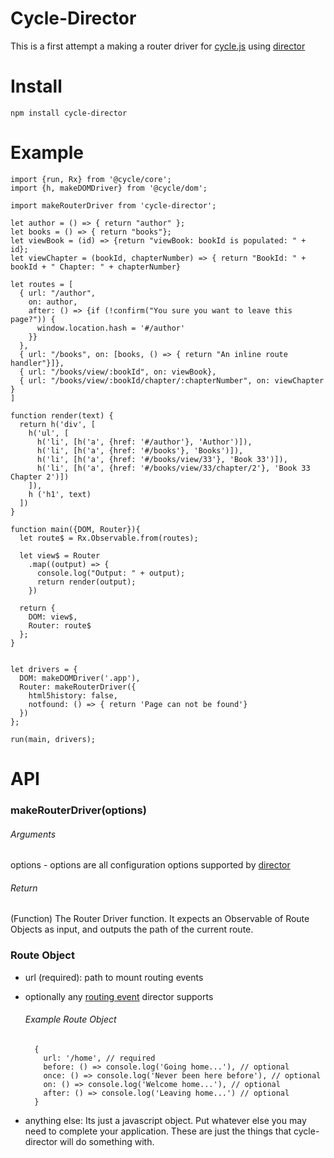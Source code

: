 # Cycle-Director

This is a first attempt a making a router driver for [cycle.js](http://cycle.js.org) using [director](https://github.com/flatiron/director)

# Install

```
npm install cycle-director
```

# Example

```
import {run, Rx} from '@cycle/core';
import {h, makeDOMDriver} from '@cycle/dom';

import makeRouterDriver from 'cycle-director';

let author = () => { return "author" };
let books = () => { return "books"};
let viewBook = (id) => {return "viewBook: bookId is populated: " + id};
let viewChapter = (bookId, chapterNumber) => { return "BookId: " + bookId + " Chapter: " + chapterNumber} 

let routes = [
  { url: "/author",  
    on: author,
    after: () => {if (!confirm("You sure you want to leave this page?")) {
      window.location.hash = '#/author'
    }}
  },
  { url: "/books", on: [books, () => { return "An inline route handler"}]},
  { url: "/books/view/:bookId", on: viewBook},
  { url: "/books/view/:bookId/chapter/:chapterNumber", on: viewChapter }
]

function render(text) {
  return h('div', [
    h('ul', [
      h('li', [h('a', {href: '#/author'}, 'Author')]),
      h('li', [h('a', {href: '#/books'}, 'Books')]),
      h('li', [h('a', {href: '#/books/view/33'}, 'Book 33')]),
      h('li', [h('a', {href: '#/books/view/33/chapter/2'}, 'Book 33 Chapter 2')])
    ]),
    h ('h1', text)
  ])
}

function main({DOM, Router}){
  let route$ = Rx.Observable.from(routes);

  let view$ = Router
    .map((output) => {
      console.log("Output: " + output);
      return render(output);
    })

  return {
    DOM: view$,
    Router: route$
  };
}


let drivers = {
  DOM: makeDOMDriver('.app'),
  Router: makeRouterDriver({
    html5history: false,
    notfound: () => { return 'Page can not be found'}
  })
};

run(main, drivers);
```
# API

### makeRouterDriver(options)

###### Arguments
  options - options are all configuration options supported by [director](https://github.com/flatiron/director#routing-events)

###### Return
(Function) The Router Driver function. It expects an Observable of Route Objects as input, and outputs the path of the current route.

### Route Object

- url (required): path to mount routing events

- optionally any [routing event](https://github.com/flatiron/director#configuration) director supports

  ###### Example Route Object
  ```
    {
      url: '/home', // required
      before: () => console.log('Going home...'), // optional
      once: () => console.log('Never been here before'), // optional
      on: () => console.log('Welcome home...'), // optional
      after: () => console.log('Leaving home...') // optional
    }
  ```
- anything else: Its just a javascript object. Put whatever else you may need to complete your application. These are just the things that cycle-director will do something with.

